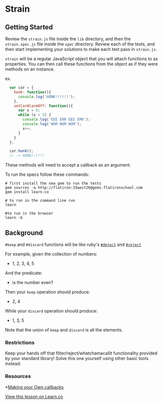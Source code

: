 # Strain
## Getting Started

Review the `strain.js` file inside the `lib` directory, and then the `strain.spec.js` file inside the `spec` directory. Review each of the tests, and then start implementing your solutions to make each test pass in `strain.js`.

`strain` will be a regular JavaScript object that you will attach functions to as properties.  You can then call these functions from the object as if they were methods on an instance.

ex.
```javascript
  var car = {
    honk: function(){
      console.log('HONK!!!!!!');
    },
    setCarAlarmOff: function(){
      var x = 0;
      while (x < 5) {
        console.log('EEE ERR EEE ERR');
        console.log('WOM WOM WOM');
        x++;
      }
    }
  };

  car.honk();
  // -> HONK!!!!!!
```

These methods will need to accept a callback as an argument.


To run the specs follow these commands:
```shell
# first install the new gem to run the tests
gem sources -a http://flatiron:33west26@gems.flatironschool.com
gem install learn-co

# to run in the command line run
learn

#to run in the browser
learn -b
```

## Background

`#keep` and `#discard` functions will be like ruby's [`#detect`](http://ruby-doc.org/core-2.1.5/Enumerable.html#method-i-detect) and [`#reject`](http://ruby-doc.org/core-2.1.5/Enumerable.html#method-i-reject)

For example, given the collection of numbers:

- 1, 2, 3, 4, 5

And the predicate:

- is the number even?

Then your `keep` operation should produce:

- 2, 4

While your `discard` operation should produce:

- 1, 3, 5

Note that the union of `keep` and `discard` is all the elements.

### Restrictions

Keep your hands off that filter/reject/whatchamacallit functionality
provided by your standard library!
Solve this one yourself using other basic tools instead.

### Resources
*[Making your Own callbacks](http://stackoverflow.com/questions/2190850/create-a-custom-callback-in-javascript?answertab=votes#tab-top)

<a href='https://learn.co/lessons/strain.js' data-visibility='hidden'>View this lesson on Learn.co</a>
